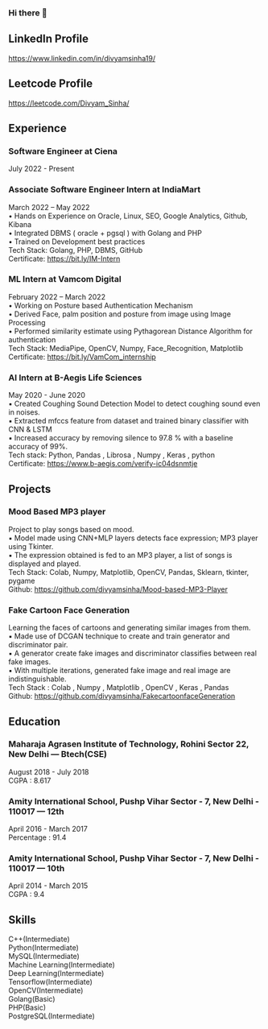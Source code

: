 ### Hi there 👋

<!--
**divyamsinha/divyamsinha** is a ✨ _special_ ✨ repository because its `README.md` (this file) appears on your GitHub profile.

Here are some ideas to get you started:

- 🔭 I’m currently working on ...
- 🌱 I’m currently learning ...
- 👯 I’m looking to collaborate on ...
- 🤔 I’m looking for help with ...
- 💬 Ask me about ...
- 📫 How to reach me: ...
- 😄 Pronouns: ...
- ⚡ Fun fact: ...
-->

## LinkedIn Profile

https://www.linkedin.com/in/divyamsinha19/

## Leetcode Profile

https://leetcode.com/Divyam_Sinha/

## Experience

### Software Engineer at Ciena

July 2022 - Present                                                                                                          

### Associate Software Engineer Intern at lndiaMart        

March 2022 – May 2022                                                                                                                  
• Hands on Experience on Oracle, Linux, SEO, Google Analytics, Github, Kibana                                                               
• Integrated DBMS ( oracle + pgsql ) with Golang and PHP                                                                                   
• Trained on Development best practices                                                                                                     
Tech Stack: Golang, PHP, DBMS, GitHub                                                                                                         
Certificate: https://bit.ly/IM-Intern                                                                                                             

### ML Intern at Vamcom Digital                                                                                                                    

February 2022 – March 2022                                                                                                                          
• Working on Posture based Authentication Mechanism                                                                                                    
• Derived Face, palm position and posture from image using Image Processing                                                                              
• Performed similarity estimate using Pythagorean Distance Algorithm for authentication                                                                    
Tech Stack: MediaPipe, OpenCV, Numpy, Face_Recognition, Matplotlib                                                                                         
Certificate: https://bit.ly/VamCom_internship                                                                                                             

### AI Intern at B-Aegis Life Sciences   

May 2020 - June 2020                                                                                                                                 
▪ Created Coughing Sound Detection Model to detect coughing sound even in noises.                                                                             
▪ Extracted mfccs feature from dataset and trained binary classifier with CNN & LSTM                                                                         
▪ Increased accuracy by removing silence to 97.8 % with a baseline accuracy of 99%.                                                                          
Tech stack: Python, Pandas , Librosa , Numpy , Keras , python                                                                            
Certificate: https://www.b-aegis.com/verify-ic04dsnmtje                                                                            

## Projects

### Mood Based MP3 player

Project to play songs based on mood.                                                                            
▪ Model made using CNN+MLP layers detects face expression; MP3 player using Tkinter.                                                                         
▪ The expression obtained is fed to an MP3 player, a list of songs is displayed and played.                                                                   
Tech Stack: Colab, Numpy, Matplotlib, OpenCV, Pandas, Sklearn, tkinter, pygame                                                                            
Github: https://github.com/divyamsinha/Mood-based-MP3-Player                                                                            

### Fake Cartoon Face Generation

Learning the faces of cartoons and generating similar images from them.                                                                            
▪ Made use of DCGAN technique to create and train generator and discriminator pair.                                                                           
▪ A generator create fake images and discriminator classifies between real fake images.                                                                       
▪ With multiple iterations, generated fake image and real image are indistinguishable.                                                                       
Tech Stack : Colab , Numpy , Matplotlib , OpenCV , Keras , Pandas                                                                            
Github: https://github.com/divyamsinha/FakecartoonfaceGeneration                                                                            

## Education 

### Maharaja Agrasen Institute of Technology, Rohini Sector 22, New Delhi — Btech(CSE)
August 2018 - July 2018                                                                                                                                     
CGPA : 8.617                                                                                                                                                              

### Amity International School, Pushp Vihar Sector - 7, New Delhi - 110017 — 12th
April 2016 - March 2017                                                                                                                                  
Percentage : 91.4                                                                                                                                                           

### Amity International School, Pushp Vihar Sector - 7, New Delhi - 110017 — 10th
April 2014 - March 2015                                                                                                                                  
CGPA : 9.4

## Skills

C++(Intermediate)                                                                                                                                                           
Python(Intermediate)                                                                                                                                                        
MySQL(Intermediate)                                                                                                                                                         
Machine Learning(Intermediate)                                                                                                                                               
Deep Learning(Intermediate)                                                                                                                                                
Tensorflow(Intermediate)                                                                                                                                                     
OpenCV(Intermediate)                                                                                                                                                         
Golang(Basic)                                                                                                                                                               
PHP(Basic)                                                                                                                                                            
PostgreSQL(Intermediate)                                                                                                                                                    

